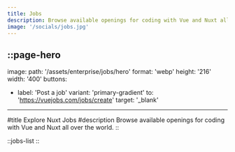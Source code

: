 ```yaml
---
title: Jobs
description: Browse available openings for coding with Vue and Nuxt all over the world.
image: '/socials/jobs.jpg'
---
```


::page-hero
---
image:
  path: '/assets/enterprise/jobs/hero'
  format: 'webp'
  height: '216'
  width: '400'
buttons:
  - label: 'Post a job'
    variant: 'primary-gradient'
    to: 'https://vuejobs.com/jobs/create'
    target: '_blank'
---
#title
Explore Nuxt Jobs
#description
Browse available openings for coding with Vue and Nuxt all over the world.
::

::jobs-list
::
